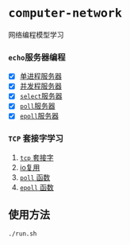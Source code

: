 <!--
 * @Author: sjhuang
 * @Date: 2022-03-05 20:31:37
 * @LastEditTime: 2022-03-06 13:45:08
 * @FilePath: /computer_network/readme.md
-->
# `computer-network`
网络编程模型学习

### `echo`服务器编程
-[x] [单进程服务器](doc/单进程服务器.md)
-[x] [并发程服务器](doc/并发程服务器.md)
-[x] [`select`服务器](doc/select服务器.md)
-[x] [`poll`服务器](doc/poll服务器.md)
-[x] [`epoll`服务器](doc/epoll服务器.md)

### `TCP` 套接字学习
1. [`tcp` 套接字](doc/TCP%20协议与套接字编程.md)
2. [io复用](doc/io复用.md)
3. [`poll` 函数](doc/poll.md)
4. [`epoll` 函数](doc/epoll.md)
   
## 使用方法
```shell
./run.sh
```